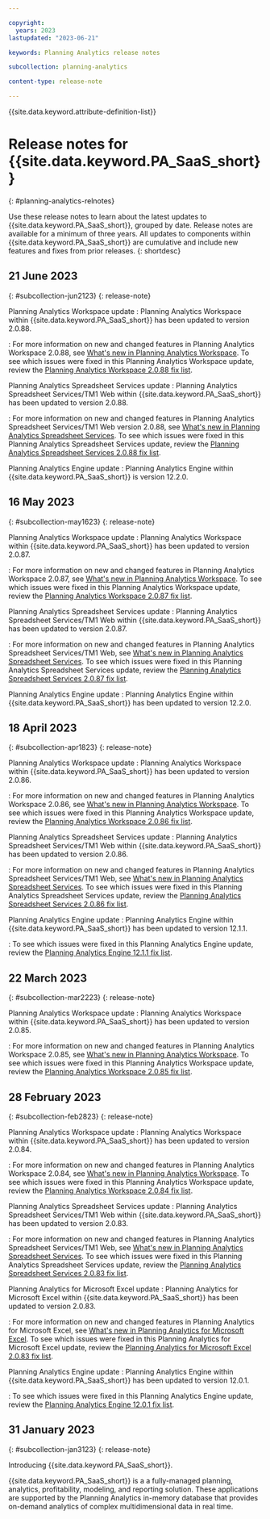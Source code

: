 ```yaml
---

copyright:
  years: 2023
lastupdated: "2023-06-21"

keywords: Planning Analytics release notes

subcollection: planning-analytics

content-type: release-note

---
```


<!-- {: release-note: data-hd-content-type='release-note'}-->

{{site.data.keyword.attribute-definition-list}}
<!-- You must add the release-note content type in your attribute definitions AND to each release note H2. This ensures that the release note entry is pulled into the notifications library. -->

# Release notes for {{site.data.keyword.PA_SaaS_short}}
{: #planning-analytics-relnotes}

Use these release notes to learn about the latest updates to {{site.data.keyword.PA_SaaS_short}}, grouped by date. Release notes are available for a minimum of three years. All updates to components within {{site.data.keyword.PA_SaaS_short}} are cumulative and include new features and fixes from prior releases.
{: shortdesc}

<!--
## How should I set up my release notes page?
{: #relnotes-page-setup}
{: release-note}

* Use "Release notes for xxx" as your page title, where xxx is the short name with no trademarks.
* Name the file `release-notes.md` for URL readability.
* If you require multiple release notes files, group under a "Release Notes" topicgroup and use a unique name for each file.
* Add each release as an H2 or H3, depending on how frequently your service releases updates. If you release monthly or less, use an H2 for each entry. If you release several times a month, use an H2 with the month to group each H3 entry in that month.
* The first entry in your release notes file should introduce your service and reflect the release date of the service.
* Use a definition list entry for each update, change, or new item in that release.
* Set the `release-note` content type attribute definition at the top of your file.
* Set the `release-note` content type attribute on a new line following each H2 release entry.
* Do not repeat task steps. Summarize and link to task topic.
* Do not include security bulletins or maintenance notifications in this file. There is a separate process for these types of notifications.

## What should I include in my release note entries?
{: #release-notes-content-include}
{: release-note}

Use a definition list to highlight each item covered in the release. Each entry should summarize the release details. You want to make sure you are not re-documenting information that is already available in documentation because then you'd have to maintain it in two places. If a more detailed explanation for the change exists out in a documentation page, then link out to the doc. For guidance on coding definition lists, [Definition lists](https://test.cloud.ibm.com/docs/writing?topic=writing-lists#definition-lists).

Because this content is single-sourced and pulled into the Status UI, you can only include the following markup in your definition list entries: paragraph, ordered list item, unordered list item, code phrase, links, keyrefs, bold, and italics. Any other markup is not supported.

For guidance on what to include on this page, review [Release notes guidance](https://test.cloud.ibm.com/docs/writing?topic=writing-releasenotes). -->

## 21 June 2023
{: #subcollection-jun2123}
{: release-note}

Planning Analytics Workspace update
:   Planning Analytics Workspace within {{site.data.keyword.PA_SaaS_short}} has been updated to version 2.0.88.

:   For more information on new and changed features in Planning Analytics Workspace 2.0.88, see [What's new in Planning Analytics Workspace](https://www.ibm.com/docs/en/planning-analytics/2.0.0?topic=workspace-2088-whats-new-june-21-2023). To see which issues were fixed in this Planning Analytics Workspace update, review the [Planning Analytics Workspace 2.0.88 fix list](https://www.ibm.com/support/pages/system/files/inline-files/ibm_fixlist_planning_analytics_workspace_2088_sc.pdf).

Planning Analytics Spreadsheet Services update
:   Planning Analytics Spreadsheet Services/TM1 Web within {{site.data.keyword.PA_SaaS_short}} has been updated to version 2.0.88.

:   For more information on new and changed features in Planning Analytics Spreadsheet Services/TM1 Web version 2.0.88, see [What's new in Planning Analytics Spreadsheet Services](https://www.ibm.com/docs/en/planning-analytics/2.0.0?topic=web-2088-feature-updates-june-16-2023). To see which issues were fixed in this Planning Analytics Spreadsheet Services update, review the [Planning Analytics Spreadsheet Services 2.0.88 fix list](https://www.ibm.com/support/pages/system/files/inline-files/ibm_fixlist_planning_analytics_spreadsheet_services_2088_sc.pdf).

Planning Analytics Engine update
:   Planning Analytics Engine within {{site.data.keyword.PA_SaaS_short}} is version 12.2.0.

## 16 May 2023
{: #subcollection-may1623}
{: release-note}

Planning Analytics Workspace update
:   Planning Analytics Workspace within {{site.data.keyword.PA_SaaS_short}} has been updated to version 2.0.87.

:   For more information on new and changed features in Planning Analytics Workspace 2.0.87, see [What's new in Planning Analytics Workspace](https://www.ibm.com/docs/en/planning-analytics/2.0.0?topic=wnipaw-2087-whats-new-may-16-2023). To see which issues were fixed in this Planning Analytics Workspace update, review the [Planning Analytics Workspace 2.0.87 fix list](https://www.ibm.com/support/pages/system/files/inline-files/ibm_fixlist_planning_analytics_workspace_2087_sc.pdf).

Planning Analytics Spreadsheet Services update
:   Planning Analytics Spreadsheet Services/TM1 Web within {{site.data.keyword.PA_SaaS_short}} has been updated to version 2.0.87.

:   For more information on new and changed features in Planning Analytics Spreadsheet Services/TM1 Web, see [What's new in Planning Analytics Spreadsheet Services](https://www.ibm.com/docs/en/planning-analytics/2.0.0?topic=wnitw-2087-feature-updates-may-12-2023). To see which issues were fixed in this Planning Analytics Spreadsheet Services update, review the [Planning Analytics Spreadsheet Services 2.0.87 fix list](https://www.ibm.com/support/pages/system/files/inline-files/ibm_fixlist_planning_analytics_spreadsheet_services_2087_sc.pdf).

Planning Analytics Engine update
:   Planning Analytics Engine within {{site.data.keyword.PA_SaaS_short}} has been updated to version 12.2.0.


## 18 April 2023
{: #subcollection-apr1823}
{: release-note}

Planning Analytics Workspace update
:   Planning Analytics Workspace within {{site.data.keyword.PA_SaaS_short}} has been updated to version 2.0.86.

:   For more information on new and changed features in Planning Analytics Workspace 2.0.86, see [What's new in Planning Analytics Workspace](https://www.ibm.com/docs/en/planning-analytics/2.0.0?topic=wnipaw-2086-whats-new-april-18-2023). To see which issues were fixed in this Planning Analytics Workspace update, review the [Planning Analytics Workspace 2.0.86 fix list](https://www.ibm.com/support/pages/system/files/inline-files/ibm_fixlist_planning_analytics_workspace_2086_sc.pdf).

Planning Analytics Spreadsheet Services update
:   Planning Analytics Spreadsheet Services/TM1 Web within {{site.data.keyword.PA_SaaS_short}} has been updated to version 2.0.86.

:   For more information on new and changed features in Planning Analytics Spreadsheet Services/TM1 Web, see [What's new in Planning Analytics Spreadsheet Services](https://www.ibm.com/docs/en/planning-analytics/2.0.0?topic=wnitw-2086-feature-updates-april-11-2023). To see which issues were fixed in this Planning Analytics Spreadsheet Services update, review the [Planning Analytics Spreadsheet Services 2.0.86 fix list](https://www.ibm.com/support/pages/system/files/inline-files/ibm_fixlist_planning_analytics_spreadsheet_services_2086_sc.pdf).

Planning Analytics Engine update
:   Planning Analytics Engine within {{site.data.keyword.PA_SaaS_short}} has been updated to version 12.1.1.

:   To see which issues were fixed in this Planning Analytics Engine update, review the [Planning Analytics Engine 12.1.1 fix list](https://www.ibm.com/support/pages/system/files/inline-files/ibm_fixlist_planning_analytics_engine_1211.pdf).

## 22 March 2023
{: #subcollection-mar2223}
{: release-note}

Planning Analytics Workspace update
:   Planning Analytics Workspace within {{site.data.keyword.PA_SaaS_short}} has been updated to version 2.0.85.

:   For more information on new and changed features in Planning Analytics Workspace 2.0.85, see [What's new in Planning Analytics Workspace](https://www.ibm.com/docs/en/planning-analytics/2.0.0?topic=wnipaw-2085-whats-new-march-22-2023). To see which issues were fixed in this Planning Analytics Workspace update, review the [Planning Analytics Workspace 2.0.85 fix list](https://www.ibm.com/support/pages/system/files/inline-files/ibm_fixlist_planning_analytics_workspace_2085_sc.pdf).

## 28 February 2023
{: #subcollection-feb2823}
{: release-note}

Planning Analytics Workspace update
:   Planning Analytics Workspace within {{site.data.keyword.PA_SaaS_short}} has been updated to version 2.0.84.

:   For more information on new and changed features in Planning Analytics Workspace 2.0.84, see [What's new in Planning Analytics Workspace](https://www.ibm.com/docs/en/planning-analytics/2.0.0?topic=wnipaw-2084-whats-new-february-16-2023). To see which issues were fixed in this Planning Analytics Workspace update, review the [Planning Analytics Workspace 2.0.84 fix list](https://www.ibm.com/support/pages/system/files/inline-files/ibm_fixlist_planning_analytics_workspace_2084_sc.pdf).

Planning Analytics Spreadsheet Services update
:   Planning Analytics Spreadsheet Services/TM1 Web within {{site.data.keyword.PA_SaaS_short}} has been updated to version 2.0.83.

:   For more information on new and changed features in Planning Analytics Spreadsheet Services/TM1 Web, see [What's new in Planning Analytics Spreadsheet Services](https://www.ibm.com/docs/en/planning-analytics/2.0.0?topic=web-2083-feature-updates-february-17-2023). To see which issues were fixed in this Planning Analytics Spreadsheet Services update, review the [Planning Analytics Spreadsheet Services 2.0.83 fix list](https://www.ibm.com/support/pages/system/files/inline-files/ibm_fixlist_planning_analytics_spreadsheet_services_2083_sc-1.pdf).

Planning Analytics for Microsoft Excel update
:   Planning Analytics for Microsoft Excel within {{site.data.keyword.PA_SaaS_short}} has been updated to version 2.0.83.

:   For more information on new and changed features in Planning Analytics for Microsoft Excel, see [What's new in Planning Analytics for Microsoft Excel](https://www.ibm.com/docs/en/planning-analytics/2.0.0?topic=excel-2083-feature-updates-february-10-2023). To see which issues were fixed in this Planning Analytics for Microsoft Excel update, review the [Planning Analytics for Microsoft Excel 2.0.83 fix list](https://www.ibm.com/support/pages/system/files/inline-files/ibm_fixlist_planning_analytics_for_msexcel_2083_sc.pdf).

Planning Analytics Engine update
:   Planning Analytics Engine within {{site.data.keyword.PA_SaaS_short}} has been updated to version 12.0.1.

:   To see which issues were fixed in this Planning Analytics Engine update, review the [Planning Analytics Engine 12.0.1 fix list](https://www.ibm.com/support/pages/system/files/inline-files/ibm_fixlist_planning_analytics_engine_1201.pdf).

## 31 January 2023
{: #subcollection-jan3123}
{: release-note}

Introducing {{site.data.keyword.PA_SaaS_short}}.

{{site.data.keyword.PA_SaaS_short}} is a a fully-managed planning, analytics, profitability, modeling, and reporting solution. These applications are supported by the Planning Analytics in-memory database that provides on-demand analytics of complex multidimensional data in real time.
